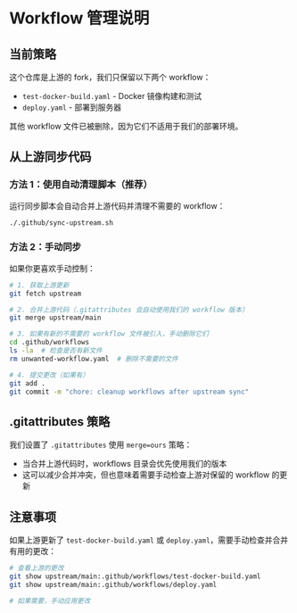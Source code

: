 # Workflow 管理说明

## 当前策略

这个仓库是上游的 fork，我们只保留以下两个 workflow：
- `test-docker-build.yaml` - Docker 镜像构建和测试
- `deploy.yaml` - 部署到服务器

其他 workflow 文件已被删除，因为它们不适用于我们的部署环境。

## 从上游同步代码

### 方法 1：使用自动清理脚本（推荐）

运行同步脚本会自动合并上游代码并清理不需要的 workflow：

```bash
./.github/sync-upstream.sh
```

### 方法 2：手动同步

如果你更喜欢手动控制：

```bash
# 1. 获取上游更新
git fetch upstream

# 2. 合并上游代码（.gitattributes 会自动使用我们的 workflow 版本）
git merge upstream/main

# 3. 如果有新的不需要的 workflow 文件被引入，手动删除它们
cd .github/workflows
ls -la  # 检查是否有新文件
rm unwanted-workflow.yaml  # 删除不需要的文件

# 4. 提交更改（如果有）
git add .
git commit -m "chore: cleanup workflows after upstream sync"
```

## .gitattributes 策略

我们设置了 `.gitattributes` 使用 `merge=ours` 策略：
- 当合并上游代码时，workflows 目录会优先使用我们的版本
- 这可以减少合并冲突，但也意味着需要手动检查上游对保留的 workflow 的更新

## 注意事项

如果上游更新了 `test-docker-build.yaml` 或 `deploy.yaml`，需要手动检查并合并有用的更改：

```bash
# 查看上游的更改
git show upstream/main:.github/workflows/test-docker-build.yaml
git show upstream/main:.github/workflows/deploy.yaml

# 如果需要，手动应用更改
```

